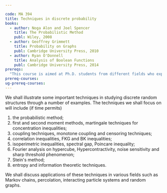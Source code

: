 ```yaml
---

code: MA 394
title: Techniques in discrete probability
books:
  - author: Noga Alon and Joel Spencer
    title: The Probabilistic Method
    publ: Wiley, 2008
  - author: Geoffrey Grimmett
    title: Probability on Graphs
    publ: Cambridge University Press, 2010
  - author: Ryan O'Donnell
    title: Analysis of Boolean Functions
    publ: Cambridge University Press, 2014
prereqs:
  "This course is aimed at Ph.D. students from different fields who expect to use discrete probability in their research. Graduate level measure theoretic probability will be useful, but not a requirement. I expect the course will be accessible to advanced undergraduates who have had sufficient exposure to probability."
prereq-courses: 
ug-prereq-courses: 
---
```



We shall illustrate some important techniques in studying discrete random structures through a number of examples. The techniques we shall focus on will include (if time permits)

1. the probabilistic method;
2. first and second moment methods, martingale techniques for concentration inequalities;
3. coupling techniques, monotone coupling and censoring techniques;
4. correlation inequalities, FKG and BK inequalities;
5. isoperimetric inequalities, spectral gap, Poincare inequality;
6. Fourier analysis on hypercube, Hypercontractivity, noise sensitivity and sharp threshold phenomenon;
7. Stein's method;
8. entropy and information theoretic techniques.

We shall discuss applications of these techniques in various fields such as Markov chains, percolation, interacting particle systems and random graphs.
